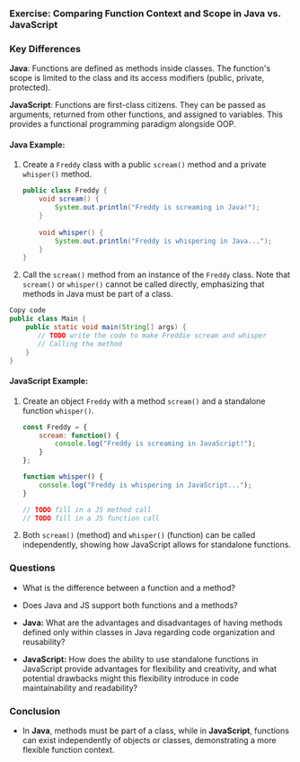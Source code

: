 ### Exercise: Comparing Function Context and Scope in Java vs. JavaScript

### Key Differences
**Java**: Functions are defined as methods inside classes. The function's scope is limited to the class and its access modifiers (public, private, protected).  

**JavaScript**: Functions are first-class citizens. They can be passed as arguments, returned from other functions, and assigned to variables. This provides a functional programming paradigm alongside OOP.

#### **Java Example:**
1. Create a `Freddy` class with a public `scream()` method and a private `whisper()` method.
   ```java
   public class Freddy {
       void scream() {
           System.out.println("Freddy is screaming in Java!");
       }
       
       void whisper() {
           System.out.println("Freddy is whispering in Java...");
       }
   }
   ```
2. Call the `scream()` method from an instance of the `Freddy` class. Note that `scream()` or `whisper()` cannot be called directly, emphasizing that methods in Java must be part of a class.
```java
Copy code
public class Main {
    public static void main(String[] args) {
       // TODO write the code to make Freddie scream and whisper
       // Calling the method
    }
}
```

#### **JavaScript Example:**
1. Create an object `Freddy` with a method `scream()` and a standalone function `whisper()`.
   ```javascript
   const Freddy = {
       scream: function() {
           console.log("Freddy is screaming in JavaScript!");
       }
   };

   function whisper() {
       console.log("Freddy is whispering in JavaScript...");
   }

   // TODO fill in a JS method call
   // TODO fill in a JS function call
   ```
2. Both `scream()` (method) and `whisper()` (function) can be called independently, showing how JavaScript allows for standalone functions.

### Questions
- What is the difference between a function and a method?
- Does Java and JS support both functions and a methods?
- **Java:** What are the advantages and disadvantages of having methods defined only within classes in Java regarding code organization and reusability?

- **JavaScript:** How does the ability to use standalone functions in JavaScript provide advantages for flexibility and creativity, and what potential drawbacks might this flexibility introduce in code maintainability and readability?

### Conclusion
- In **Java**, methods must be part of a class, while in **JavaScript**, functions can exist independently of objects or classes, demonstrating a more flexible function context.